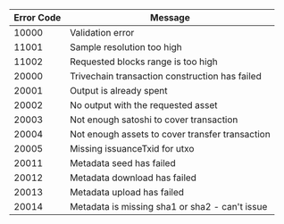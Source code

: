 | Error Code | Message                                         |
| ---------- | ----------------------------------------------- |
| 10000      | Validation error                                |
| 11001      | Sample resolution too high                      |
| 11002      | Requested blocks range is too high              |
| 20000      | Trivechain transaction construction has failed  |
| 20001      | Output is already spent                         |
| 20002      | No output with the requested asset              |
| 20003      | Not enough satoshi to cover transaction         |
| 20004      | Not enough assets to cover transfer transaction |
| 20005      | Missing issuanceTxid for utxo                   |
| 20011      | Metadata seed has failed                        |
| 20012      | Metadata download has failed                    |
| 20013      | Metadata upload has failed                      |
| 20014      | Metadata is missing sha1 or sha2 - can't issue  |